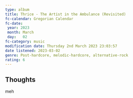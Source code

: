 ```yaml
---
type: album 
title: Thrice - The Artist in the Ambulance (Revisited)
fc-calendar: Gregorian Calendar
fc-date: 
 year: 2023
 month: March
 day:   02
fc-category: music
modification date: Thursday 2nd March 2023 23:03:57
date listened: 2023-03-02
genre: Post-hardcore, melodic-hardcore, alternative-rock 
rating: 6
---
```

## Thoughts

meh